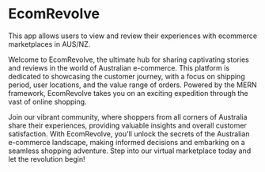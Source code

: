 # EcomRevolve
This app allows users to view and review their experiences with ecommerce marketplaces in AUS/NZ. 

Welcome to EcomRevolve, the ultimate hub for sharing captivating stories and reviews in the world of Australian e-commerce. This platform is dedicated to showcasing the customer journey, with a focus on shipping period, user locations, and the value range of orders. Powered by the MERN framework, EcomRevolve takes you on an exciting expedition through the vast of online shopping. 

Join our vibrant community, where shoppers from all corners of Australia share their experiences, providing valuable insights and overall customer satisfaction. With EcomRevolve, you'll unlock the secrets of the Australian e-commerce landscape, making informed decisions and embarking on a seamless shopping adventure. Step into our virtual marketplace today and let the revolution begin!
